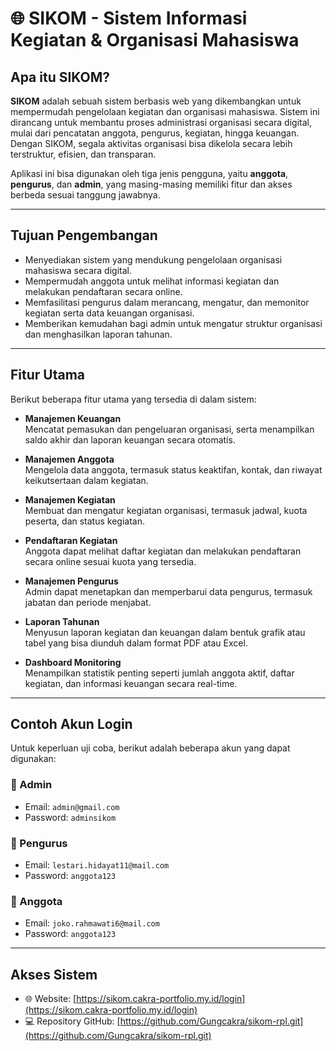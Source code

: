 # 🌐 SIKOM - Sistem Informasi Kegiatan & Organisasi Mahasiswa

## Apa itu SIKOM?

**SIKOM** adalah sebuah sistem berbasis web yang dikembangkan untuk mempermudah pengelolaan kegiatan dan organisasi mahasiswa. Sistem ini dirancang untuk membantu proses administrasi organisasi secara digital, mulai dari pencatatan anggota, pengurus, kegiatan, hingga keuangan. Dengan SIKOM, segala aktivitas organisasi bisa dikelola secara lebih terstruktur, efisien, dan transparan.

Aplikasi ini bisa digunakan oleh tiga jenis pengguna, yaitu **anggota**, **pengurus**, dan **admin**, yang masing-masing memiliki fitur dan akses berbeda sesuai tanggung jawabnya.

---

## Tujuan Pengembangan

- Menyediakan sistem yang mendukung pengelolaan organisasi mahasiswa secara digital.
- Mempermudah anggota untuk melihat informasi kegiatan dan melakukan pendaftaran secara online.
- Memfasilitasi pengurus dalam merancang, mengatur, dan memonitor kegiatan serta data keuangan organisasi.
- Memberikan kemudahan bagi admin untuk mengatur struktur organisasi dan menghasilkan laporan tahunan.

---

## Fitur Utama

Berikut beberapa fitur utama yang tersedia di dalam sistem:

- **Manajemen Keuangan**  
  Mencatat pemasukan dan pengeluaran organisasi, serta menampilkan saldo akhir dan laporan keuangan secara otomatis.

- **Manajemen Anggota**  
  Mengelola data anggota, termasuk status keaktifan, kontak, dan riwayat keikutsertaan dalam kegiatan.

- **Manajemen Kegiatan**  
  Membuat dan mengatur kegiatan organisasi, termasuk jadwal, kuota peserta, dan status kegiatan.

- **Pendaftaran Kegiatan**  
  Anggota dapat melihat daftar kegiatan dan melakukan pendaftaran secara online sesuai kuota yang tersedia.

- **Manajemen Pengurus**  
  Admin dapat menetapkan dan memperbarui data pengurus, termasuk jabatan dan periode menjabat.

- **Laporan Tahunan**  
  Menyusun laporan kegiatan dan keuangan dalam bentuk grafik atau tabel yang bisa diunduh dalam format PDF atau Excel.

- **Dashboard Monitoring**  
  Menampilkan statistik penting seperti jumlah anggota aktif, daftar kegiatan, dan informasi keuangan secara real-time.

---

## Contoh Akun Login

Untuk keperluan uji coba, berikut adalah beberapa akun yang dapat digunakan:

### 🔐 Admin
- Email: `admin@gmail.com`  
- Password: `adminsikom`

### 👤 Pengurus
- Email: `lestari.hidayat11@mail.com`  
- Password: `anggota123`

### 👥 Anggota
- Email: `joko.rahmawati6@mail.com`  
- Password: `anggota123`

---

## Akses Sistem

- 🌐 Website: [https://sikom.cakra-portfolio.my.id/login](https://sikom.cakra-portfolio.my.id/login)  
- 💻 Repository GitHub: [https://github.com/Gungcakra/sikom-rpl.git](https://github.com/Gungcakra/sikom-rpl.git)
